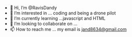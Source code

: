 - 👋 Hi, I’m @RavisDandy
- 👀 I’m interested in ... coding and being a drone pilot
- 🌱 I’m currently learning ...javascript and HTML
- 💞️ I’m looking to collaborate on ...
- 📫 How to reach me ... my email is jand8634@gmail.com

<!---
RavisDandy/RavisDandy is a ✨ special ✨ repository because its `README.md` (this file) appears on your GitHub profile.
You can click the Preview link to take a look at your changes.
--->
